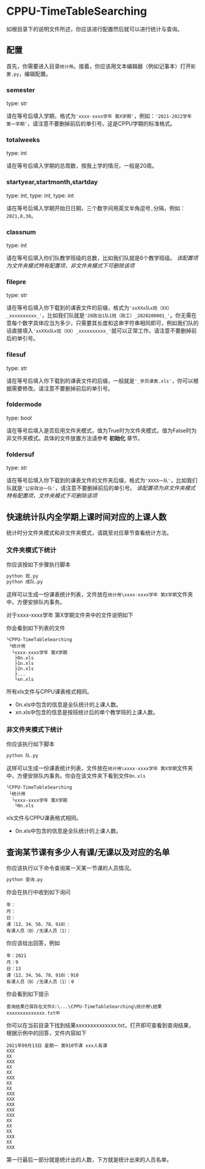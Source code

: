 # CPPU-TimeTableSearching
如根目录下的说明文件所述，你应该进行配置然后就可以进行统计与查询。

## 配置
首先，你需要进入目录`统计用`。接着，你应该用文本编辑器（例如记事本）打开`配置.py`，编辑配置。

### semester
type: str

请在等号后填入学期，格式为`'xxxx-xxxx学年 第X学期'`，例如：`'2021-2022学年 第一学期'`，请注意不要删掉前后的单引号。这是CPPU学期的标准格式。

### totalweeks
type: int

请在等号后填入学期的总周数，按我上学的情况，一般是20周。

### startyear,startmonth,startday
type: int, type: int, type: int

请在等号后填入学期开始日日期，三个数字间用英文半角逗号`,`分隔，例如：`2021,8,30`。

### classnum
type: int

请在等号后填入你们队教学班级的总数，比如我们队就是6个教学班级。 *该配置项为文件夹模式特有配置项，非文件夹模式下可删除该项* 

### filepre
type: str

请在等号后填入你下载到的课表文件的前缀，格式为`'xxXXx队x班（XX）_xxxxxxxxxx_'`，比如我们队就是`'20政治1队1班（政工）_2020200001_'`。你无需在意每个数字具体应当为多少，只需要其长度和这串字符串相同即可，例如我们队的话直接填入`'xxXXx队x班（XX）_xxxxxxxxxx_'`就可以正常工作。请注意不要删掉前后的单引号。

### filesuf
type: str

请在等号后填入你下载到的课表文件的后缀，一般就是`'_学员课表.xls'`，你可以根据需要修改。请注意不要删掉前后的单引号。

### foldermode
type: bool

请在等号后填入是否启用文件夹模式，值为True时为文件夹模式，值为False时为非文件夹模式。具体的文件放置方法请参考 **初始化** 章节。

### foldersuf
type: str

请在等号后填入你下载到的课表文件的文件夹后缀，格式为`'XXXX一队'`，比如我们队就是`'公安政治一队'`，请注意不要删掉前后的单引号。 *该配置项为非文件夹模式特有配置项，文件夹模式下可删除该项* 

## 快速统计队内全学期上课时间对应的上课人数
统计时分文件夹模式和非文件夹模式，请跳至对应章节查看统计方法。

### 文件夹模式下统计
你应该按如下步骤执行脚本  
```bash
python 班.py
python 成队.py
```
这样可以生成一份课表统计列表，文件放在`统计用\xxxx-xxxx学年 第X学期`文件夹中，方便安排队内事务。  

对于xxxx-xxxx学年 第X学期文件夹中的文件说明如下

你会看到如下列表的文件
```plain
└CPPU-TimeTableSearching
 └统计用
  └xxxx-xxxx学年 第X学期
   ├0n.xls
   ├1n.xls
   ├2n.xls
   ├...
   └xn.xls
```
所有xls文件与CPPU课表格式相同。
- 0n.xls中包含的信息是全队统计的上课人数。
- xn.xls中包含的信息是按班统计后的单个教学班的上课人数。

### 非文件夹模式下统计
你应该执行如下脚本  
```bash
python 队.py
```
这样可以生成一份课表统计列表，文件放在`统计用\xxxx-xxxx学年 第X学期`文件夹中，方便安排队内事务。你会在该文件夹下看到文件`0n.xls`
```plain
└CPPU-TimeTableSearching
 └统计用
  └xxxx-xxxx学年 第X学期
   └0n.xls
```
xls文件与CPPU课表格式相同。
- 0n.xls中包含的信息是全队统计的上课人数。


## 查询某节课有多少人有课/无课以及对应的名单

你应该执行以下命令查询某一天某一节课的人员情况。  
```bash
python 查询.py
```

你会在执行中收到如下询问
```
年：
月：
日：
课（12、34、56、78、910）：
有课人员（0）/无课人员（1）：
```

你应该给出回答，例如
```
年：2021
月：9
日：13
课（12、34、56、78、910）：910
有课人员（0）/无课人员（1）：0
```

你会看到如下提示
```
查询结果已保存在文件X:\...\CPPU-TimeTableSearching\统计用\结果xxxxxxxxxxxxxx.txt中
```

你可以在当前目录下找到结果xxxxxxxxxxxxxx.txt，打开即可查看到查询结果，根据示例中的回答，文件内容如下
```
2021年09月13日 星期一 第910节课 xxx人有课
XXX
XX
XXX
XX
XX
XXX
XX
XX
XXX
XXX
XXX
XXX
XXX
XX
XX
XX
XXX
XX
XXX
```

第一行最后一部分就是统计出的人数，下方就是统计出来的人员名单。